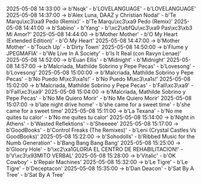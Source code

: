 2025-05-08 14:33:00 -> b'Nsqk' - b'LOVELANGUAGE' - b'LOVELANGUAGE'
2025-05-08 14:37:00 -> b'Alex Luna, DAAZ y Christian Nodal' - b'Te Marqu\xc3\xa9 Pedo (Remix)' - b'Te Marqu\xc3\xa9 Pedo (Remix)'
2025-05-08 14:41:00 -> b'Sabino' - b'Yang' - b'\xc2\xbfQu\xc3\xa9 Pas\xc3\xb3 Mi Amor?'
2025-05-08 14:44:00 -> b'Mother Mother' - b'O My Heart (Extended Edition)' - b'O My Heart'
2025-05-08 14:47:00 -> b'Mother Mother' - b'Touch Up' - b'Dirty Town'
2025-05-08 14:50:00 -> b'Flume y JPEGMAFIA' - b'We Live In A Society' - b'Is It Real (con Ravyn Lenae)'
2025-05-08 14:52:00 -> b'Euan Ellis' - b'Midnight' - b'Midnight'
2025-05-08 14:57:00 -> b'Malcriada, Mathilde Sobrino y Pepe Pecas' - b'Lovesong' - b'Lovesong'
2025-05-08 15:00:00 -> b'Malcriada, Mathilde Sobrino y Pepe Pecas' - b'No Puedo M\xc3\xa1s!' - b'No Puedo M\xc3\xa1s!'
2025-05-08 15:02:00 -> b'Malcriada, Mathilde Sobrino y Pepe Pecas' - b'Fall\xc3\xa9' - b'Fall\xc3\xa9'
2025-05-08 15:04:00 -> b'Malcriada, Mathilde Sobrino y Pepe Pecas' - b'No Me Quiero Morir' - b'No Me Quiero Morir'
2025-05-08 15:07:00 -> b'late night drive home' - b'she came for a sweet time' - b'she came for a sweet time'
2025-05-08 15:11:00 -> b'La Texana' - b'No me quites tu calor' - b'No me quites tu calor'
2025-05-08 15:14:00 -> b'Night in Athens' - b'Wasted Reflektions' - b'Sheeeee'
2025-05-08 15:17:00 -> b'GoodBooks' - b'Control Freaks (The Remixes)' - b'Leni (Crystal Castles Vs GoodBooks)'
2025-05-08 15:22:00 -> b'Sohodolls' - b'Ribbed Music for the Numb Generation' - b'Bang Bang Bang Bang'
2025-05-08 15:25:00 -> b'Gloory Hole' - b'\xc2\xa1GLORIA EL CENTRO DE REHABILITACION!' - b'V\xc3\x93MITO VERBAL'
2025-05-08 15:28:00 -> b'Vitalic' - b'OK Cowboy' - b'Repair Machines'
2025-05-08 15:32:00 -> b'Le Tigre' - b'Le Tigre' - b'Deceptacon'
2025-05-08 15:35:00 -> b'Dan Deacon' - b'Sat By A Tree' - b'Sat By A Tree'

